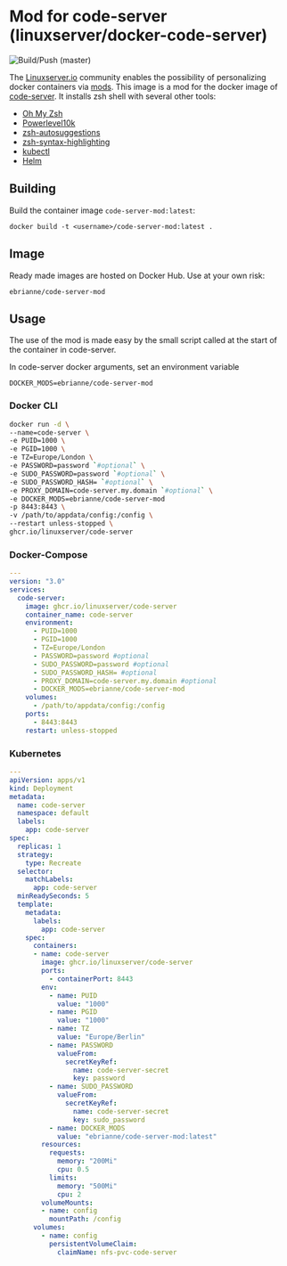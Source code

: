 # Mod for code-server (linuxserver/docker-code-server)

![Build/Push (master)](https://github.com/ebrianne/docker-code-server-mod/workflows/Build/Push%20(master)/badge.svg?branch=master)

The [Linuxserver.io](https://docs.linuxserver.io/) community enables the possibility of personalizing docker containers via [mods](https://github.com/linuxserver/docker-mods). This image is a mod for the docker image of [code-server](https://github.com/linuxserver/docker-code-server). It installs zsh shell with several other tools:
* [Oh My Zsh](https://github.com/ohmyzsh/ohmyzsh)
* [Powerlevel10k](https://github.com/romkatv/powerlevel10k)
* [zsh-autosuggestions](https://github.com/zsh-users/zsh-autosuggestions)
* [zsh-syntax-highlighting](https://github.com/zsh-users/zsh-syntax-highlighting)
* [kubectl]()
* [Helm]()
## Building
Build the container image `code-server-mod:latest`:

    docker build -t <username>/code-server-mod:latest .
## Image
Ready made images are hosted on Docker Hub. Use at your own risk:

    ebrianne/code-server-mod
## Usage

The use of the mod is made easy by the small script called at the start of the container in code-server.

In code-server docker arguments, set an environment variable 

    DOCKER_MODS=ebrianne/code-server-mod
### Docker CLI

```bash
docker run -d \
--name=code-server \
-e PUID=1000 \
-e PGID=1000 \
-e TZ=Europe/London \
-e PASSWORD=password `#optional` \
-e SUDO_PASSWORD=password `#optional` \
-e SUDO_PASSWORD_HASH= `#optional` \
-e PROXY_DOMAIN=code-server.my.domain `#optional` \
-e DOCKER_MODS=ebrianne/code-server-mod
-p 8443:8443 \
-v /path/to/appdata/config:/config \
--restart unless-stopped \
ghcr.io/linuxserver/code-server
```
### Docker-Compose

```yml
---
version: "3.0"
services:
  code-server:
    image: ghcr.io/linuxserver/code-server
    container_name: code-server
    environment:
      - PUID=1000
      - PGID=1000
      - TZ=Europe/London
      - PASSWORD=password #optional
      - SUDO_PASSWORD=password #optional
      - SUDO_PASSWORD_HASH= #optional
      - PROXY_DOMAIN=code-server.my.domain #optional
      - DOCKER_MODS=ebrianne/code-server-mod
    volumes:
      - /path/to/appdata/config:/config
    ports:
      - 8443:8443
    restart: unless-stopped
```

### Kubernetes

```yml
---
apiVersion: apps/v1
kind: Deployment
metadata:
  name: code-server
  namespace: default
  labels:
    app: code-server
spec:
  replicas: 1
  strategy:
    type: Recreate
  selector:
    matchLabels:
      app: code-server
  minReadySeconds: 5
  template:
    metadata:
      labels:
        app: code-server
    spec:
      containers:
      - name: code-server
        image: ghcr.io/linuxserver/code-server
        ports:
          - containerPort: 8443
        env:
          - name: PUID
            value: "1000"
          - name: PGID
            value: "1000"
          - name: TZ
            value: "Europe/Berlin"
          - name: PASSWORD
            valueFrom:
              secretKeyRef:
                name: code-server-secret
                key: password
          - name: SUDO_PASSWORD
            valueFrom:
              secretKeyRef:
                name: code-server-secret
                key: sudo_password
          - name: DOCKER_MODS
            value: "ebrianne/code-server-mod:latest"
        resources:
          requests:
            memory: "200Mi"
            cpu: 0.5
          limits:
            memory: "500Mi"
            cpu: 2
        volumeMounts:
        - name: config
          mountPath: /config
      volumes:
        - name: config
          persistentVolumeClaim:
            claimName: nfs-pvc-code-server
```